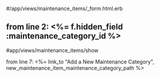 #/app/views/maintenance_items/_form.html.erb

from line 2:
  <%= f.hidden_field :maintenance_category_id %>
--------------------------------------------------------

#app/views/maintenance_items/show

from line 7:
<%= link_to  "Add a New Maintenance Category", new_maintenance_item_maintenance_category_path %><br>